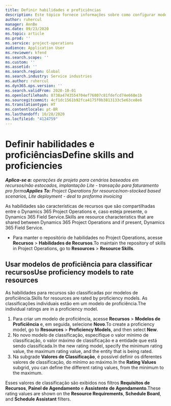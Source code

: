 ```yaml
---
title: Definir habilidades e proficiências
description: Este tópico fornece informações sobre como configurar modelos de proficiência para avaliar recursos.
author: ruhercul
manager: AnnBe
ms.date: 09/23/2020
ms.topic: article
ms.prod: ''
ms.service: project-operations
audience: Application User
ms.reviewer: kfend
ms.search.scope: ''
ms.custom: ''
ms.assetid: ''
ms.search.region: Global
ms.search.industry: Service industries
ms.author: ruhercul
ms.dyn365.ops.version: ''
ms.search.validFrom: 2020-10-01
ms.openlocfilehash: 8738a4743554704ef76807c81fdefcd74e668e1b
ms.sourcegitcommit: 4cf1dc1561b92fca4175f0b3813133c5e63ce8e6
ms.translationtype: HT
ms.contentlocale: pt-BR
ms.lasthandoff: 10/28/2020
ms.locfileid: "4124759"
---
```

# <a name="define-skills-and-proficiencies"></a><span data-ttu-id="2d55e-103">Definir habilidades e proficiências</span><span class="sxs-lookup"><span data-stu-id="2d55e-103">Define skills and proficiencies</span></span>

<span data-ttu-id="2d55e-104">_**Aplica-se a:** operações de projeto para cenários baseados em recursos/não estocados, implantação Lite - transação para faturamento pro forma_</span><span class="sxs-lookup"><span data-stu-id="2d55e-104">_**Applies To:** Project Operations for resource/non-stocked based scenarios, Lite deployment - deal to proforma invoicing_</span></span>

<span data-ttu-id="2d55e-105">As habilidades são características de recursos que são compartilhadas entre o Dynamics 365 Project Operations e, caso esteja presente, o Dynamics 365 Field Service.</span><span class="sxs-lookup"><span data-stu-id="2d55e-105">Skills are resource characteristics that are shared between Dynamics 365 Project Operations and if present, Dynamics 365 Field Service.</span></span> 

- <span data-ttu-id="2d55e-106">Para manter o repositório de habilidades no Project Operations, acesse **Recursos** \> **Habilidades de Recursos**.</span><span class="sxs-lookup"><span data-stu-id="2d55e-106">To maintain the repository of skills in Project Operations, go to **Resources** \> **Resource Skills**.</span></span> 

## <a name="use-proficiency-models-to-rate-resources"></a><span data-ttu-id="2d55e-107">Usar modelos de proficiência para classificar recursos</span><span class="sxs-lookup"><span data-stu-id="2d55e-107">Use proficiency models to rate resources</span></span>

<span data-ttu-id="2d55e-108">As habilidades para recursos são classificadas por modelos de proficiência.</span><span class="sxs-lookup"><span data-stu-id="2d55e-108">Skills for resources are rated by proficiency models.</span></span> <span data-ttu-id="2d55e-109">As classificações individuais estão em um modelo de proficiência.</span><span class="sxs-lookup"><span data-stu-id="2d55e-109">The individual ratings are in a proficiency model.</span></span> 

1. <span data-ttu-id="2d55e-110">Para criar um modelo de proficiência, acesse **Recursos** \> **Modelos de Proficiência** e, em seguida, selecione **Novo**.</span><span class="sxs-lookup"><span data-stu-id="2d55e-110">To create a proficiency model, go to **Resources** \> **Proficiency Models**, and then select **New**.</span></span>
2. <span data-ttu-id="2d55e-111">No novo modelo de classificação, especifique o valor mínimo de classificação, o valor máximo de classificação e a entidade que está sendo classificada.</span><span class="sxs-lookup"><span data-stu-id="2d55e-111">In the new rating model, specify the minimum rating value, the maximum rating value, and the entity that is being rated.</span></span>
3. <span data-ttu-id="2d55e-112">Na subgrade **Valores de Classificação**, é possível definir os diferentes valores de classificação, do mínimo ao máximo.</span><span class="sxs-lookup"><span data-stu-id="2d55e-112">In the **Rating Values** subgrid, you can define the different rating values, from the minimum to the maximum.</span></span>


<span data-ttu-id="2d55e-113">Esses valores de classificação são exibidos nos filtros **Requisitos de Recursos**, **Painel de Agendamento** e **Assistente de Agendamento**.</span><span class="sxs-lookup"><span data-stu-id="2d55e-113">These rating values are shown on the **Resource Requirements**, **Schedule Board**, and **Schedule Assistant** filters.</span></span>
